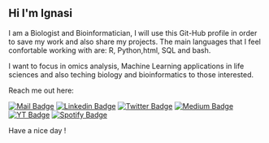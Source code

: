 ## Hi I'm Ignasi
I am a Biologist and Bioinformatician, I will use this Git-Hub profile in order to save my work and also share my projects. The main languages that I feel confortable working with are: R, Python,html, SQL and bash.

I want to focus in omics analysis, Machine Learning applications in life sciences and also teching biology and bioinformatics to those interested. 

Reach me out here:

[![Mail Badge](https://img.shields.io/badge/-Email-c0392b?style=flat&labelColor=c0392b&logo=gmail&logoColor=white)](mailto:ignasijs29@gmail.com) [![Linkedin Badge](https://img.shields.io/badge/-Lets_connect-0e76a8?style=flat&labelColor=0e76a8&logo=linkedin&logoColor=white)](https://www.linkedin.com/in/ignasi-jarne/) [![Twitter Badge](https://img.shields.io/badge/-Twitter-1ca0f1?style=flat&labelColor=1ca0f1&logo=twitter&logoColor=white&link=https://twitter.com/Ignasi)](https://twitter.com/iggggggi_) [![Medium Badge](https://img.shields.io/badge/-Some_times_I_write_here-12100E?style=for-the-badge&logo=medium&logoColor=white)](https://medium.com/@ijarnes) [![YT Badge](https://img.shields.io/badge/-Bioinformatizing-e74c3c?style=flat&labelColor=e74c3c&logo=youtube&logoColor=white)](https://www.youtube.com/channel/UCjUbctqoR5_bgWXC7wMvx4Q) [![Spotify Badge](https://img.shields.io/badge/Some_playlists-1ED760?&style=for-the-badge&logo=spotify&logoColor=white)](https://open.spotify.com/user/ignasijs29?si=4795e6ca6e884923)

Have a nice day !
